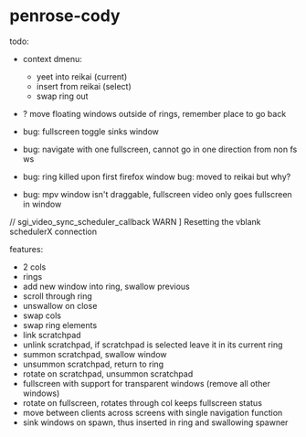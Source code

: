 # penrose-cody

todo:

- context dmenu:
  - yeet into reikai (current)
  - insert from reikai (select)
  - swap ring out

- ? move floating windows outside of rings, remember place to go back

- bug: fullscreen toggle sinks window
- bug: navigate with one fullscreen, cannot go in one direction from non fs ws
- bug: ring killed upon first firefox window bug: moved to reikai but why?
- bug: mpv window isn't draggable, fullscreen video only goes fullscreen in window

// sgi_video_sync_scheduler_callback WARN ] Resetting the vblank schedulerX connection

features:

- 2 cols
- rings
- add new window into ring, swallow previous
- scroll through ring
- unswallow on close
- swap cols
- swap ring elements
- link scratchpad
- unlink scratchpad, if scratchpad is selected leave it in its current ring
- summon scratchpad, swallow window
- unsummon scratchpad, return to ring
- rotate on scratchpad, unsummon scratchpad
- fullscreen with support for transparent windows (remove all other windows)
- rotate on fullscreen, rotates through col keeps fullscreen status
- move between clients across screens with single navigation function
- sink windows on spawn, thus inserted in ring and swallowing spawner
